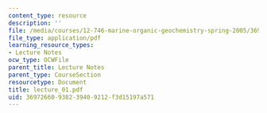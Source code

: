 ```yaml
---
content_type: resource
description: ''
file: /media/courses/12-746-marine-organic-geochemistry-spring-2005/36972660938239409212f3d15197a571_lecture_01.pdf
file_type: application/pdf
learning_resource_types:
- Lecture Notes
ocw_type: OCWFile
parent_title: Lecture Notes
parent_type: CourseSection
resourcetype: Document
title: lecture_01.pdf
uid: 36972660-9382-3940-9212-f3d15197a571
---
```

